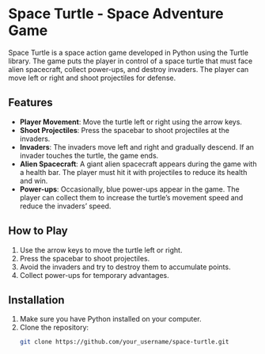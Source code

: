 # Space Turtle - Space Adventure Game

Space Turtle is a space action game developed in Python using the Turtle library. The game puts the player in control of a space turtle that must face alien spacecraft, collect power-ups, and destroy invaders. The player can move left or right and shoot projectiles for defense.

## Features

- **Player Movement**: Move the turtle left or right using the arrow keys.
- **Shoot Projectiles**: Press the spacebar to shoot projectiles at the invaders.
- **Invaders**: The invaders move left and right and gradually descend. If an invader touches the turtle, the game ends.
- **Alien Spacecraft**: A giant alien spacecraft appears during the game with a health bar. The player must hit it with projectiles to reduce its health and win.
- **Power-ups**: Occasionally, blue power-ups appear in the game. The player can collect them to increase the turtle’s movement speed and reduce the invaders’ speed.

## How to Play

1. Use the arrow keys to move the turtle left or right.
2. Press the spacebar to shoot projectiles.
3. Avoid the invaders and try to destroy them to accumulate points.
4. Collect power-ups for temporary advantages.

## Installation

1. Make sure you have Python installed on your computer.
2. Clone the repository:
   ```bash
   git clone https://github.com/your_username/space-turtle.git
